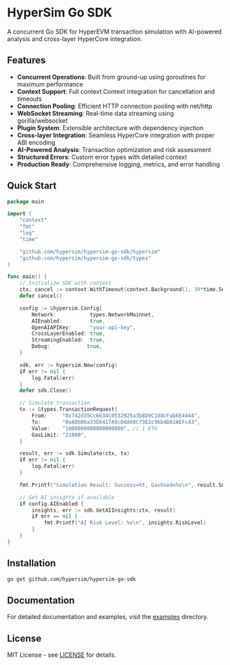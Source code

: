 # HyperSim Go SDK

A concurrent Go SDK for HyperEVM transaction simulation with AI-powered analysis and cross-layer HyperCore integration.

## Features

- **Concurrent Operations**: Built from ground-up using goroutines for maximum performance
- **Context Support**: Full context.Context integration for cancellation and timeouts
- **Connection Pooling**: Efficient HTTP connection pooling with net/http
- **WebSocket Streaming**: Real-time data streaming using gorilla/websocket
- **Plugin System**: Extensible architecture with dependency injection
- **Cross-layer Integration**: Seamless HyperCore integration with proper ABI encoding
- **AI-Powered Analysis**: Transaction optimization and risk assessment
- **Structured Errors**: Custom error types with detailed context
- **Production Ready**: Comprehensive logging, metrics, and error handling

## Quick Start

```go
package main

import (
    "context"
    "fmt"
    "log"
    "time"

    "github.com/hypersim/hypersim-go-sdk/hypersim"
    "github.com/hypersim/hypersim-go-sdk/types"
)

func main() {
    // Initialize SDK with context
    ctx, cancel := context.WithTimeout(context.Background(), 30*time.Second)
    defer cancel()

    config := &hypersim.Config{
        Network:           types.NetworkMainnet,
        AIEnabled:         true,
        OpenAIAPIKey:      "your-api-key",
        CrossLayerEnabled: true,
        StreamingEnabled:  true,
        Debug:            true,
    }

    sdk, err := hypersim.New(config)
    if err != nil {
        log.Fatal(err)
    }
    defer sdk.Close()

    // Simulate transaction
    tx := &types.TransactionRequest{
        From:     "0x742d35Cc6634C0532925a3b8D9C1ddcFab6E4444",
        To:       "0xA0b86a33E6417A9cDdA68C73E2c96b4DA3AEFc43",
        Value:    "1000000000000000000", // 1 ETH
        GasLimit: "21000",
    }

    result, err := sdk.Simulate(ctx, tx)
    if err != nil {
        log.Fatal(err)
    }

    fmt.Printf("Simulation Result: Success=%t, GasUsed=%s\n", result.Success, result.GasUsed)

    // Get AI insights if available
    if config.AIEnabled {
        insights, err := sdk.GetAIInsights(ctx, result)
        if err == nil {
            fmt.Printf("AI Risk Level: %s\n", insights.RiskLevel)
        }
    }
}
```

## Installation

```bash
go get github.com/hypersim/hypersim-go-sdk
```

## Documentation

For detailed documentation and examples, visit the [examples](./examples) directory.

## License

MIT License - see [LICENSE](./LICENSE) for details.
